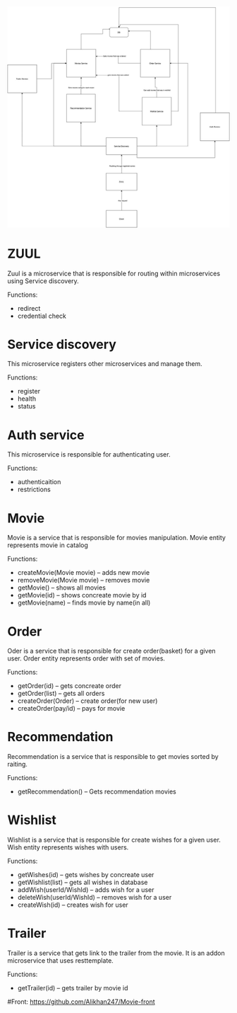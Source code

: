![](images/Architecture.jpg)


# ZUUL
Zuul is a microservice that is responsible for routing within microservices using Service discovery.

Functions:
* redirect
* credential check

# Service discovery
This microservice registers other microservices and manage them.

Functions:
* register
* health
* status

#  Auth service
This microservice is responsible for authenticating user.

Functions:
* authenticaition
* restrictions


# Movie
Movie is a service that is responsible for movies manipulation. Movie entity represents movie in catalog

Functions:
* createMovie(Movie movie) – adds new movie
* removeMovie(Movie movie) – removes movie
* getMovie() – shows all movies
* getMovie(id) – shows concreate movie by id
* getMovie(name) – finds movie by name(in all)


# Order
Oder is a service that is responsible for create order(basket) for a given user. Order entity represents order with set of movies.

Functions:
* getOrder(id) – gets concreate order
* getOrder(list) – gets all orders
* createOrder(Order) – create order(for new user)
* createOrder(pay/id) – pays for movie


# Recommendation
Recommendation is a service that is responsible to get movies sorted by raiting. 

Functions:
* getRecommendation() – Gets recommendation movies



# Wishlist
Wishlist is a service that is responsible for create wishes for a given user. Wish entity represents wishes with users.

Functions:
* getWishes(id) – gets wishes by concreate user
* getWishlist(list) – gets all wishes in database
* addWish(userId/WishId) – adds wish for a user
* deleteWish(userId/WishId) – removes wish for a user
* createWish(id) – creates wish for user



# Trailer
Trailer is a service that gets link to the trailer from the movie. It is an addon microservice that uses resttemplate.

Functions:
* getTrailer(id) – gets trailer by movie id





#Front:
https://github.com/Alikhan247/Movie-front
